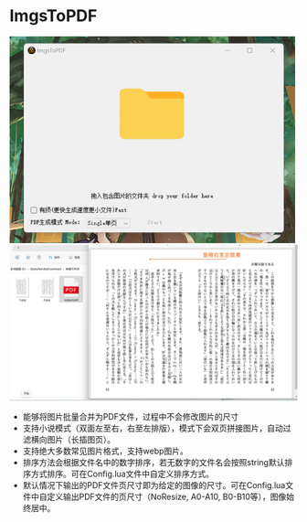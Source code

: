 # ImgsToPDF
<img src="https://github.com/Sinryou/ImagesToPDF/blob/master/Pics/GIF%202022-12-20%2022-35-54.gif" width="500"  alt="演示图片"/><br/>
<img src="https://github.com/Sinryou/ImagesToPDF/blob/master/Pics/%E7%AB%96%E6%8E%92%E6%95%88%E6%9E%9C.png" width="700"  alt="演示图片"/><br/>
   * 能够将图片批量合并为PDF文件，过程中不会修改图片的尺寸
   * 支持小说模式（双面左至右，右至左排版），模式下会双页拼接图片，自动过滤横向图片（长插图页）。
   * 支持绝大多数常见图片格式，支持webp图片。
   * 排序方法会根据文件名中的数字排序，若无数字的文件名会按照string默认排序方式排序。可在Config.lua文件中自定义排序方式。
   * 默认情况下输出的PDF文件页尺寸即为给定的图像的尺寸。可在Config.lua文件中自定义输出PDF文件的页尺寸（NoResize, A0-A10, B0-B10等），图像始终居中。
